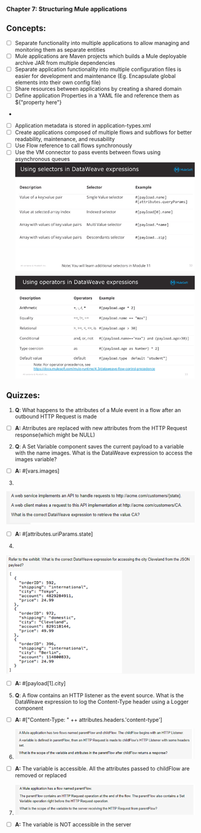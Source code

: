 ### Chapter 7: Structuring Mule applications
## Concepts:
- [ ] Separate functionality into multiple applications to allow managing and monitoring them as separate entities
- [ ] Mule applications are Maven projects which builds a Mule deployable archive JAR from multiple dependencies
- [ ] Separate application functionality into multiple configuration files is easier for development and maintenance (Eg. Encapsulate global elements into their own config file)
- [ ] Share resources between applications by creating a shared domain
- [ ] Define application Properties in a YAML file and reference them as ${"property here"}
* 
- [ ] Application metadata is stored in application-types.xml
- [ ] Create applications composed of multiple flows and subflows for better readability, maintenance, and reusability
- [ ] Use Flow reference to call flows synchronously
- [ ] Use the VM connector to pass events between flows using asynchronous queues
![](https://github.com/kraynguyen1/LearningMulesoft/blob/main/Week3/Screenshot%202021-07-16%20150833.png)
![](https://github.com/kraynguyen1/LearningMulesoft/blob/main/Week3/Screenshot%202021-07-16%20150848.png)

## Quizzes:
1. **Q**: What happens to the attributes of a Mule event in a flow after an outbound HTTP Request is made
- [ ] **A:** Atrributes are replaced with new attributes from the HTTP Request response(which might be NULL)
2. **Q**: A Set Variable component saves the current payload to a variable with the name images. What is the DataWeave expression to access the images variable?
- [ ] **A:** #[vars.images]
3. 
![](https://github.com/kraynguyen1/LearningMulesoft/blob/main/Week3/q3mule.png)
- [ ] **A:** #[attributes.uriParams.state]
4. 
![](https://github.com/kraynguyen1/LearningMulesoft/blob/main/Week3/Q6mule.png)
- [ ] **A:** #[payload[1].city]
5. **Q**: A flow contains an HTTP listener as the event source. What is the DataWeave expression to log the Content-Type header using a Logger component
- [ ] **A:** #["Content-Type: " ++ attributes.headers.'content-type']
6. ![](https://github.com/kraynguyen1/LearningMulesoft/blob/main/Week3/Q7mule.png)
- [ ] **A:** The variable is accessible. All the attributes passed to childFlow are removed or replaced
7. ![](https://github.com/kraynguyen1/LearningMulesoft/blob/main/Week3/q8Mule.png)
- [ ] **A:** The variable is NOT accessible in the server

